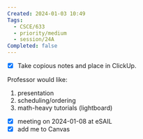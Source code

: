 ```yaml
---
Created: 2024-01-03 10:49
Tags:
  - CSCE/633
  - priority/medium
  - session/24A
Completed: false
---
```

- [x] Take copious notes and place in ClickUp.

Professor would like:
1. presentation
2. scheduling/ordering
3. math-heavy tutorials (lightboard)

- [x] meeting on 2024-01-08 at eSAIL
- [x] add me to Canvas